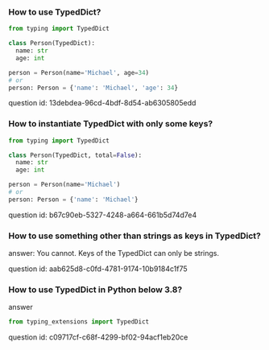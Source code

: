 ### How to use TypedDict?

```python
from typing import TypedDict

class Person(TypedDict):
  name: str
  age: int

person = Person(name='Michael', age=34)
# or 
person: Person = {'name': 'Michael', 'age': 34}
```

question id: 13debdea-96cd-4bdf-8d54-ab6305805edd


### How to instantiate TypedDict with only some keys?

```python
from typing import TypedDict

class Person(TypedDict, total=False):
  name: str
  age: int

person = Person(name='Michael')
# or 
person: Person = {'name': 'Michael'}
```

question id: b67c90eb-5327-4248-a664-661b5d74d7e4


### How to use something other than strings as keys in TypedDict?

answer:
You cannot. Keys of the TypedDict can only be strings.

question id: aab625d8-c0fd-4781-9174-10b9184c1f75


### How to use TypedDict in Python below 3.8?

answer

```python
from typing_extensions import TypedDict
```

question id: c09717cf-c68f-4299-bf02-94acf1eb20ce
